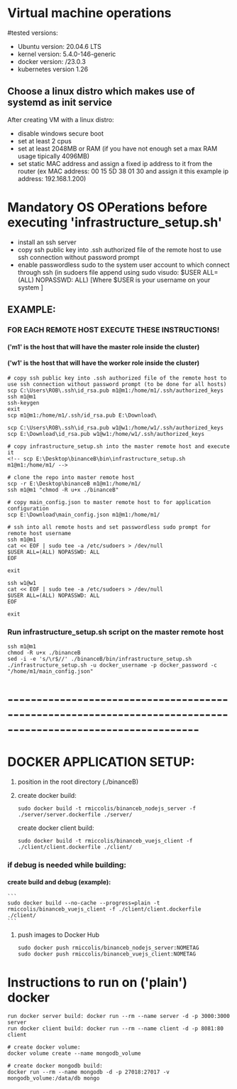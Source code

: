 
# Virtual machine operations

#tested versions:
- Ubuntu version: 20.04.6 LTS
- kernel version: 5.4.0-146-generic
- docker version: /23.0.3
- kubernetes version 1.26

## Choose a linux distro which makes use of systemd as init service

After creating VM with a linux distro:
- disable windows secure boot
- set at least 2 cpus
- set at least 2048MB or RAM (if you have not enough set a max RAM usage tipically 4096MB)
- set static MAC address and assign a fixed ip address to it from the router (ex MAC address: 00 15 5D 38 01 30 and assign it this example ip address: 192.168.1.200)

# Mandatory OS OPerations before executing 'infrastructure_setup.sh'
- install an ssh server
- copy ssh public key into .ssh authorized file of the remote host to use ssh connection without password prompt
- enable passwordless sudo to the system user account to which connect through ssh (in sudoers file append using sudo visudo: $USER ALL=(ALL) NOPASSWD: ALL) [Where $USER is your username on your system ]

## EXAMPLE:
### FOR EACH REMOTE HOST EXECUTE THESE INSTRUCTIONS!
#### ('m1' is the host that will have the master role inside the cluster)
#### ('w1' is the host that will have the worker role inside the cluster)
```
# copy ssh public key into .ssh authorized file of the remote host to use ssh connection without password prompt (to be done for all hosts)
scp C:\Users\ROB\.ssh\id_rsa.pub m1@m1:/home/m1/.ssh/authorized_keys
ssh m1@m1
ssh-keygen
exit
scp m1@m1:/home/m1/.ssh/id_rsa.pub E:\Download\

scp C:\Users\ROB\.ssh\id_rsa.pub w1@w1:/home/w1/.ssh/authorized_keys
scp E:\Download\id_rsa.pub w1@w1:/home/w1/.ssh/authorized_keys

# copy infrastructure_setup.sh into the master remote host and execute it
<!-- scp E:\Desktop\binanceB\bin\infrastructure_setup.sh m1@m1:/home/m1/ -->

# clone the repo into master remote host
scp -r E:\Desktop\binanceB m1@m1:/home/m1/
ssh m1@m1 "chmod -R u+x ./binanceB"

# copy main_config.json to master remote host to for application configuration
scp E:\Download\main_config.json m1@m1:/home/m1/

# ssh into all remote hosts and set passwordless sudo prompt for remote host username
ssh m1@m1
cat << EOF | sudo tee -a /etc/sudoers > /dev/null
$USER ALL=(ALL) NOPASSWD: ALL
EOF

exit

ssh w1@w1
cat << EOF | sudo tee -a /etc/sudoers > /dev/null
$USER ALL=(ALL) NOPASSWD: ALL
EOF

exit

```

### Run infrastructure_setup.sh script on the master remote host
```
ssh m1@m1
chmod -R u+x ./binanceB
sed -i -e 's/\r$//' ./binanceB/bin/infrastructure_setup.sh
./infrastructure_setup.sh -u docker_username -p docker_password -c "/home/m1/main_config.json"
```

# -------------------------------------------------------------------------------------------------------------
# DOCKER APPLICATION SETUP:

1. position in the root directory (./binanceB)

2.  create docker build:
    ```
    sudo docker build -t rmiccolis/binanceb_nodejs_server -f ./server/server.dockerfile ./server/
    ```
    create docker client build:
    ```
    sudo docker build -t rmiccolis/binanceb_vuejs_client -f ./client/client.dockerfile ./client/
    ```
### if debug is needed while building:
#### create build and debug (example):
    ```
    sudo docker build --no-cache --progress=plain -t rmiccolis/binanceb_vuejs_client -f ./client/client.dockerfile ./client/
    ```
1. push images to Docker Hub
    ```
    sudo docker push rmiccolis/binanceb_nodejs_server:NOMETAG
    sudo docker push rmiccolis/binanceb_vuejs_client:NOMETAG
    ```

# Instructions to run on ('plain') docker
```
run docker server build: docker run --rm --name server -d -p 3000:3000 server
run docker client build: docker run --rm --name client -d -p 8081:80 client

# create docker volume: 
docker volume create --name mongodb_volume

# create docker mongodb build: 
docker run --rm --name mongodb -d -p 27018:27017 -v mongodb_volume:/data/db mongo
```
